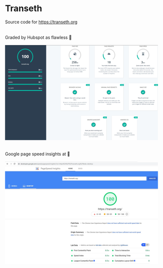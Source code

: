 # Transeth
Source code for https://transeth.org
<br/>
<br/>
<br/>
Graded by Hubspot as flawless 💎
<br/>
<br/>
<a href="https://website.grader.com/tests/transeth.org">
  <img src="screenshots/transeth-website-grader.jpg">
</a>
<br/>
<br/>
<br/>
Google page speed insights at 💯
<br/>
<br/>
<img src="screenshots/transeth-pagespeed.jpg">


